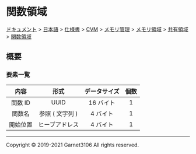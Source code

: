 # 関数領域

[ドキュメント](../../../../../../../index.md) > [日本語](../../../../../../index.md) > [仕様書](../../../../../index.md) > [CVM](../../../../index.md) > [メモリ管理](../../../index.md) > [メモリ領域](../../index.md) > [共有領域](../index.md) > [関数領域](./index.md)

## 概要

### 要素一覧

|内容|形式|データサイズ|個数|
|:-:|:-:|:-:|:-:|
|関数 ID|UUID|16 バイト|1|
|関数名|参照 ( 文字列 )|4 バイト|1|
|開始位置|ヒープアドレス|4 バイト|1|

---

Copyright © 2019-2021 Garnet3106 All rights reserved.
